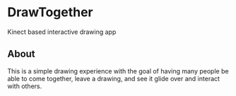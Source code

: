 # DrawTogether
Kinect based interactive drawing app

## About
This is a simple drawing experience with the goal of having many people be able to come together, leave a drawing, and see it glide over and interact with others.
